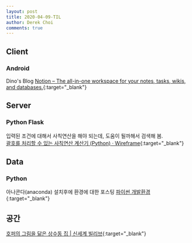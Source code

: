 ```yaml
---
layout: post
title: 2020-04-09-TIL
author: Derek Choi
comments: true
---
```


## Client
### Android
Dino's Blog
[Notion – The all-in-one workspace for your notes, tasks, wikis, and databases.](https://www.notion.so/Dino-s-Blog-a45713395ae248c7b71c6a6f99feb53b){:target="_blank"}

## Server
### Python Flask
입력된 조건에 대해서 사칙연산을 해야 되는데, 도움이 될까해서 검색해 봄.  
[괄호를 처리할 수 있는 사칙연산 계산기 (Python) · Wireframe](https://soooprmx.com/archives/5845){:target="_blank"}

## Data
### Python
아나콘다(anaconda) 설치후에 환경에 대한 포스팅
[파이썬 개발환경](https://velog.io/@noyo0123/%ED%8C%8C%EC%9D%B4%EC%8D%AC-%EA%B0%9C%EB%B0%9C%ED%99%98%EA%B2%BD){:target="_blank"}

## 공간
[호퍼의 그림을 닮은 상수동 집 | 신세계 빌리브](https://villiv.co.kr/people/5920){:target="_blank"}
